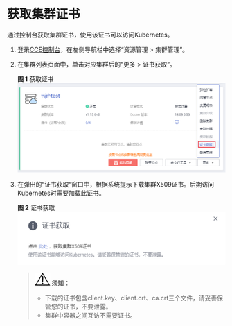 # 获取集群证书<a name="cce_01_0175"></a>

通过控制台获取集群证书，使用该证书可以访问Kubernetes。

1.  登录[CCE控制台](https://console.huaweicloud.com/cce2.0/?utm_source=helpcenter)，在左侧导航栏中选择“资源管理 \> 集群管理”。
2.  在集群列表页面中，单击对应集群后的“更多 \> 证书获取“。

    **图 1**  获取证书<a name="fig2667534126"></a>  
    ![](figures/获取证书.png "获取证书")

3.  在弹出的“证书获取“窗口中，根据系统提示下载集群X509证书。后期访问Kubernetes时需要加载此证书。

    **图 2**  证书获取<a name="fig36205244348"></a>  
    ![](figures/证书获取.png "证书获取")

    >![](public_sys-resources/icon-notice.gif) **须知：**   
    >-   下载的证书包含client.key、client.crt、ca.crt三个文件，请妥善保管您的证书，不要泄露。  
    >-   集群中容器之间互访不需要证书。  


